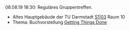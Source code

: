 08.08.19 18:30: Reguläres Gruppentreffen.

  * Altes Hauptgebäude der TU Darmstadt [S1|03](https://www.tu-darmstadt.de/universitaet/campus/stadtmitte_3/index.de.jsp) Raum 10
  * Thema: Buchvorstellung [Getting Things Done](https://en.wikipedia.org/wiki/Getting_Things_Done)
 
